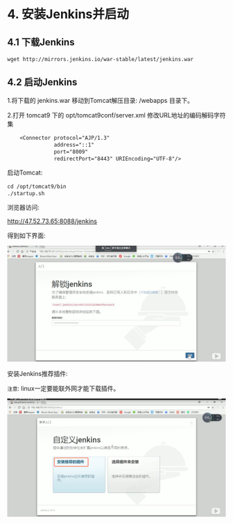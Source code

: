 # 4. 安装Jenkins并启动

## 4.1 下载Jenkins

```
wget http://mirrors.jenkins.io/war-stable/latest/jenkins.war
```

## 4.2 启动Jenkins

1.将下载的 jenkins.war 移动到Tomcat解压目录: /webapps 目录下。

2.打开 tomcat9 下的 opt/tomcat9conf/server.xml 修改URL地址的编码解码字符集

```
    <Connector protocol="AJP/1.3"
               address="::1"
               port="8009"
               redirectPort="8443" URIEncoding="UTF-8"/>
```

启动Tomcat:

```
cd /opt/tomcat9/bin
./startup.sh 
```

浏览器访问:

http://47.52.73.65:8088/jenkins

得到如下界面:

![jenkins启动界面](assets/jenkins启动界面.png)


安装Jenkins推荐插件:

`注意`: linux一定要能联外网才能下载插件。

![jenkins启动安装插件](assets/jenkins启动安装插件.png)


